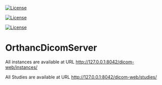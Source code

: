 [![License](https://img.shields.io/github/license/arjunraghurama/OrthancDicomServer?style=for-the-badge)]()

[![License](https://img.shields.io/github/license/arjunraghurama/OrthancDicomServer?style=for-the-badge)]()

[![License](https://img.shields.io/github/license/arjunraghurama/OrthancDicomServer?style=for-the-badge)]()

# OrthancDicomServer

All instances are available at URL
http://127.0.0.1:8042/dicom-web/instances/

All Studies are available at URL
http://127.0.0.1:8042/dicom-web/studies/
